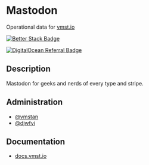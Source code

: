 # Mastodon
Operational data for [vmst.io](https://vmst.io)

[![Better Stack Badge](https://uptime.betterstack.com/status-badges/v1/monitor/q8ez.svg)](https://status.vmst.io)

[![DigitalOcean Referral Badge](https://web-platforms.sfo2.cdn.digitaloceanspaces.com/WWW/Badge%201.svg)](https://www.digitalocean.com/?refcode=6c1d754bacec&utm_campaign=Referral_Invite&utm_medium=Referral_Program&utm_source=badge)

## Description
Mastodon for geeks and nerds of every type and stripe.

## Administration

- <a rel="me" href="https://vmst.io/@vmstan">@vmstan</a>
- <a rel="me" href="https://vmst.io/@djwfyi">@djwfyi</a>

## Documentation

- [docs.vmst.io](https://docs.vmst.io)